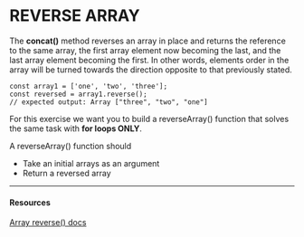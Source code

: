 # REVERSE ARRAY 

The **concat()** method reverses an array in place and returns the reference to the same array, the first array element 
now becoming the last, and the last array element becoming the first. In other words, elements order in the array will 
be turned towards the direction opposite to that previously stated.

```JS
const array1 = ['one', 'two', 'three'];
const reversed = array1.reverse();
// expected output: Array ["three", "two", "one"]
```

For this exercise we want you to build a reverseArray() function that solves the same task with **for loops ONLY**.

A reverseArray() function should
* Take an initial arrays as an argument
* Return a reversed array

---
#### Resources
[Array reverse() docs](https://developer.mozilla.org/en-US/docs/Web/JavaScript/Reference/Global_Objects/Array/reverse)
